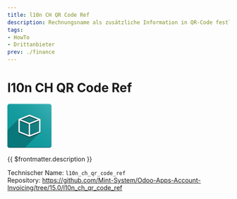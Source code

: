 ```yaml
---
title: l10n CH QR Code Ref
description: Rechnungsname als zusätzliche Information in QR-Code festlegen.
tags:
- HowTo
- Drittanbieter
prev: ./finance
---
```

# l10n CH QR Code Ref
![icon_oms_box](assets/icon_oms_box.png)

{{ $frontmatter.description }}

Technischer Name: `l10n_ch_qr_code_ref`\
Repository: <https://github.com/Mint-System/Odoo-Apps-Account-Invoicing/tree/15.0/l10n_ch_qr_code_ref>
